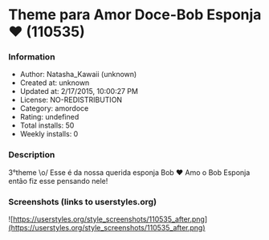 # Theme para Amor Doce-Bob Esponja ♥ (110535)

### Information
- Author: Natasha_Kawaii (unknown)
- Created at: unknown
- Updated at: 2/17/2015, 10:00:27 PM
- License: NO-REDISTRIBUTION
- Category: amordoce
- Rating: undefined
- Total installs: 50
- Weekly installs: 0


### Description
3°theme \o/ Esse é da nossa querida esponja Bob ♥ Amo o Bob Esponja então fiz esse pensando nele!


### Screenshots (links to userstyles.org)
![https://userstyles.org/style_screenshots/110535_after.png](https://userstyles.org/style_screenshots/110535_after.png)


